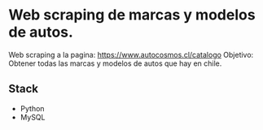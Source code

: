 # Web scraping de marcas y modelos de autos.

Web scraping a la pagina: https://www.autocosmos.cl/catalogo
Objetivo: Obtener todas las marcas y modelos de autos que hay en chile.

## Stack

* Python
* MySQL